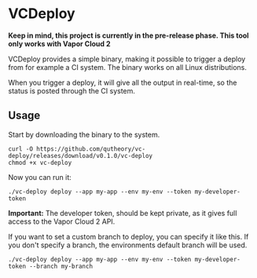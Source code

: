 # VCDeploy

**Keep in mind, this project is currently in the pre-release phase. This tool only works with Vapor Cloud 2**

VCDeploy provides a simple binary, making it possible to trigger a deploy from for example a CI system. The binary works on all Linux distributions.

When you trigger a deploy, it will give all the output in real-time, so the status is posted through the CI system.

## Usage

Start by downloading the binary to the system.

```
curl -O https://github.com/qutheory/vc-deploy/releases/download/v0.1.0/vc-deploy
chmod +x vc-deploy
```

Now you can run it:

```
./vc-deploy deploy --app my-app --env my-env --token my-developer-token
```

**Important:** The developer token, should be kept private, as it gives full access to the Vapor Cloud 2 API.

If you want to set a custom branch to deploy, you can specify it like this. If you don't specify a branch, the environments default branch will be used.

```
./vc-deploy deploy --app my-app --env my-env --token my-developer-token --branch my-branch
```
